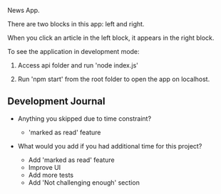 News App.

There are two blocks in this app: left and right.

When you click an article in the left block, it appears in the right block.

To see the application in development mode:

1. Access api folder and run 'node index.js'

2. Run 'npm start' from the root folder to open the app on localhost.


## Development Journal

* Anything you skipped due to time constraint?
    - 'marked as read' feature

* What would you add if you had additional time for this project?
    - Add 'marked as read' feature
    - Improve UI
    - Add more tests
    - Add 'Not challenging enough' section



